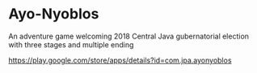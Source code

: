 # Ayo-Nyoblos
An adventure game welcoming 2018 Central Java gubernatorial election with three stages and multiple ending

https://play.google.com/store/apps/details?id=com.jpa.ayonyoblos
